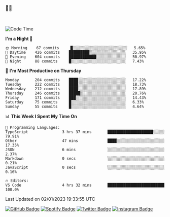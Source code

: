 ### 🤙🍺

<!-- <a href="https://github-readme-stats.vercel.app/api?username=hzak2xx&count_private=true&show_icons=true&theme=dracula">
  <img align="center" src="https://github-readme-stats.vercel.app/api?username=hzak2xx&count_private=true&show_icons=true&theme=dracula" />
</a>
</br> -->
</br>

<!--START_SECTION:waka-->
![Code Time](http://img.shields.io/badge/Code%20Time-2%2C094%20hrs%2017%20mins-blue)

**I'm a Night 🦉** 

```text
🌞 Morning    67 commits     █░░░░░░░░░░░░░░░░░░░░░░░░   5.65% 
🌆 Daytime    426 commits    █████████░░░░░░░░░░░░░░░░   35.95% 
🌃 Evening    604 commits    ████████████░░░░░░░░░░░░░   50.97% 
🌙 Night      88 commits     █░░░░░░░░░░░░░░░░░░░░░░░░   7.43%

```
📅 **I'm Most Productive on Thursday** 

```text
Monday       204 commits    ████░░░░░░░░░░░░░░░░░░░░░   17.22% 
Tuesday      222 commits    ████░░░░░░░░░░░░░░░░░░░░░   18.73% 
Wednesday    212 commits    ████░░░░░░░░░░░░░░░░░░░░░   17.89% 
Thursday     246 commits    █████░░░░░░░░░░░░░░░░░░░░   20.76% 
Friday       171 commits    ███░░░░░░░░░░░░░░░░░░░░░░   14.43% 
Saturday     75 commits     █░░░░░░░░░░░░░░░░░░░░░░░░   6.33% 
Sunday       55 commits     █░░░░░░░░░░░░░░░░░░░░░░░░   4.64%

```


📊 **This Week I Spent My Time On** 

```text
💬 Programming Languages: 
TypeScript               3 hrs 37 mins       ████████████████████░░░░░   79.91% 
Other                    47 mins             ████░░░░░░░░░░░░░░░░░░░░░   17.35% 
JSON                     6 mins              ░░░░░░░░░░░░░░░░░░░░░░░░░   2.37% 
Markdown                 0 secs              ░░░░░░░░░░░░░░░░░░░░░░░░░   0.21% 
JavaScript               0 secs              ░░░░░░░░░░░░░░░░░░░░░░░░░   0.16%

🔥 Editors: 
VS Code                  4 hrs 32 mins       █████████████████████████   100.0%

```


 Last Updated on 02/01/2023 19:33:55 UTC
<!--END_SECTION:waka-->

[![GitHub Badge](https://img.shields.io/badge/GitHub-100000?style=for-the-badge&logo=github&logoColor=white)](https://github.com/hzak2xx)
[![Spotify Badge](https://img.shields.io/badge/Spotify-1ED760?&style=for-the-badge&logo=spotify&logoColor=white)](https://open.spotify.com/user/uf90s6sbbh75a1mt44clkhkvf)
[![Twitter Badge](https://img.shields.io/badge/Twitter-1DA1F2?style=for-the-badge&logo=twitter&logoColor=white)](https://twitter.com/hzak2xx)
[![Instagram Badge](https://img.shields.io/badge/Instagram-E4405F?style=for-the-badge&logo=instagram&logoColor=white)](https://www.instagram.com/hzak2xx/)
